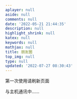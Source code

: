 ```yaml
---
aplayer: null
aside: null
comments: null
date: '2022-05-21 21:44:35'
description: null
highlight_shrink: null
katex: null
keywords: null
mathjax: null
title: 朋友圈
top_img: null
type: null
updated: '2022-07-27 08:30:43'
---
```

第一次使用请刷新页面

<!-- 挂载友链朋友圈的容器 -->

<div class="post-content">
<div id="cf-container">与主机通讯中……</div>
</div>
<!-- 加样式和功能代码 -->
<!-- 将apiurl改成你后端生成的api地址 -->
<script type="text/javascript">
  var fdataUser = {
    apiurl: 'https://friend.cxl2020mc.top/'
  }
</script>
<link rel="stylesheet" href="https://cxl2020mc-1304820025.file.myqcloud.com/gh/lmm214/immmmm/themes/hello-friend/static/fcircle-beta.css">
<script type="text/javascript" src="https://cxl2020mc-1304820025.file.myqcloud.com/gh/lmm214/immmmm/themes/hello-friend/static/fcircle-beta.js"></script>

